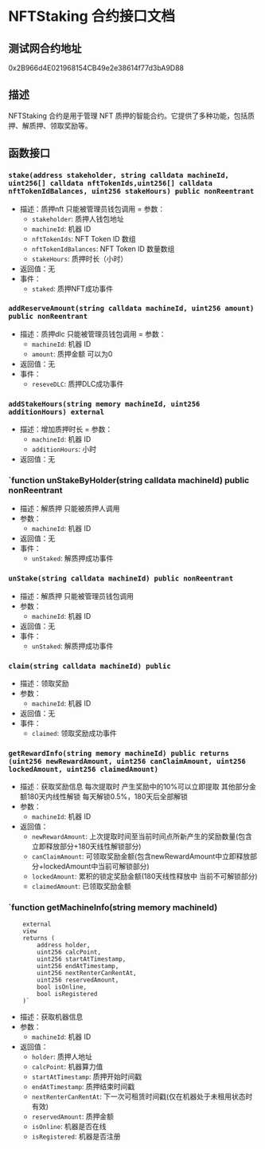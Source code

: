 NFTStaking 合约接口文档
================

## 测试网合约地址
0x2B966d4E021968154CB49e2e38614f77d3bA9D88

## 描述
NFTStaking 合约是用于管理 NFT 质押的智能合约。它提供了多种功能，包括质押、解质押、领取奖励等。

## 函数接口
### `stake(address stakeholder, string calldata machineId, uint256[] calldata nftTokenIds,uint256[] calldata nftTokenIdBalances, uint256 stakeHours) public nonReentrant`
- 描述：质押nft 只能被管理员钱包调用
= 参数：
    - `stakeholder`: 质押人钱包地址 
    - `machineId`: 机器 ID
    - `nftTokenIds`: NFT Token ID 数组
    - `nftTokenIdBalances`: NFT Token ID 数量数组
    - `stakeHours`: 质押时长（小时）
- 返回值：无
- 事件：
    - `staked`: 质押NFT成功事件

### `addReserveAmount(string calldata machineId, uint256 amount) public nonReentrant`
- 描述：质押dlc 只能被管理员钱包调用
  = 参数：
  - `machineId`: 机器 ID
  - `amount`: 质押金额 可以为0
- 返回值：无
- 事件：
  - `reseveDLC`: 质押DLC成功事件
  
### `addStakeHours(string memory machineId, uint256 additionHours) external`
- 描述：增加质押时长
  = 参数：
  - `machineId`: 机器 ID
  - `additionHours`: 小时
- 返回值：无

### `function unStakeByHolder(string calldata machineId) public nonReentrant
- 描述：解质押 只能被质押人调用
- 参数：
  - `machineId`: 机器 ID
- 返回值：无
- 事件：
  - `unStaked`: 解质押成功事件

### `unStake(string calldata machineId) public nonReentrant`
- 描述：解质押 只能被管理员钱包调用
- 参数：
    - `machineId`: 机器 ID
- 返回值：无
- 事件：
    - `unStaked`: 解质押成功事件

### `claim(string calldata machineId) public`
- 描述：领取奖励 
- 参数：
    - `machineId`: 机器 ID
- 返回值：无
- 事件：
    - `claimed`: 领取奖励成功事件

### `getRewardInfo(string memory machineId) public returns (uint256 newRewardAmount, uint256 canClaimAmount, uint256 lockedAmount, uint256 claimedAmount)`
- 描述：获取奖励信息 每次提取时 产生奖励中的10%可以立即提取 其他部分金额180天内线性解锁 每天解锁0.5%，180天后全部解锁
- 参数：
    - `machineId`: 机器 ID
- 返回值：
    - `newRewardAmount`: 上次提取时间至当前时间点所新产生的奖励数量(包含立即释放部分+180天线性解锁部分)
    - `canClaimAmount`: 可领取奖励金额(包含newRewardAmount中立即释放部分+lockedAmount中当前可解锁部分)
    - `lockedAmount`: 累积的锁定奖励金额(180天线性释放中 当前不可解锁部分)
    - `claimedAmount`: 已领取奖励金额


### `function getMachineInfo(string memory machineId)
        external
        view
        returns (
            address holder,
            uint256 calcPoint,
            uint256 startAtTimestamp,
            uint256 endAtTimestamp,
            uint256 nextRenterCanRentAt,
            uint256 reservedAmount,
            bool isOnline,
            bool isRegistered
        )`
- 描述：获取机器信息
- 参数：
    - `machineId`: 机器 ID
- 返回值：
    - `holder`: 质押人地址
    - `calcPoint`: 机器算力值
    - `startAtTimestamp`: 质押开始时间戳
    - `endAtTimestamp`: 质押结束时间戳 
    - `nextRenterCanRentAt`: 下一次可租赁时间戳(仅在机器处于未租用状态时有效)
    - `reservedAmount`: 质押金额
    - `isOnline`: 机器是否在线
    - `isRegistered`: 机器是否注册